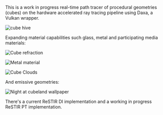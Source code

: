 This is a work in progress real-time path tracer of procedural geometries (cubes) on the hardware accelerated ray tracing pipeline using Daxa, a Vulkan wrapper.

![cube hive](https://github.com/Jaisiero/cube-tracing/assets/6051981/9064b1e3-0c33-4940-a21e-9dd342007565)

Expanding material capabilities such glass, metal and participating media materials:

![Cube refraction](https://github.com/Jaisiero/cube-tracing/assets/6051981/ce8b546f-c08e-457a-8e19-17fc575c151c)

![Metal material](https://github.com/Jaisiero/cube-tracing/assets/6051981/9ee29490-fd15-4206-88cb-1f1849eac50f)

![Cube Clouds](https://github.com/Jaisiero/cube-tracing/assets/6051981/5ab01724-60ac-485a-bc7e-30c1997c6fd8)


And emissive geometries:

![Night at cubeland wallpaper](https://github.com/Jaisiero/cube-tracing/assets/6051981/2e170cbe-9013-4c9c-856e-1274bbcf7858)


There's a current ReSTIR DI implementation and a working in progress ReSTIR PT implementation.

